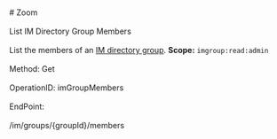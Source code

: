 <br>#     Zoom</br>
<br>List IM Directory Group Members</br>
<br>List the members of an [IM directory group](https://support.zoom.us/hc/en-us/articles/203749815-IM-Management).
**Scope:** `imgroup:read:admin`
 </br>
<br>Method: Get</br>
<br>OperationID: imGroupMembers</br>
<br>EndPoint:</br>
<br>/im/groups/{groupId}/members</br>
